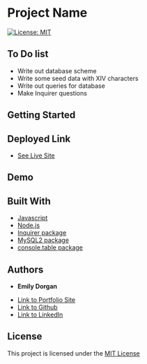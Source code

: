 # Project Name

[![License: MIT](https://img.shields.io/badge/License-MIT-yellow.svg)](https://opensource.org/licenses/MIT)

## To Do list

* Write out database scheme
* Write some seed data with XIV characters
* Write out queries for database
* Make Inquirer questions

## Getting Started



## Deployed Link

* [See Live Site](#)

## Demo



## Built With

* [Javascript](https://developer.mozilla.org/en-US/docs/Web/JavaScript)
* [Node.js](https://nodejs.org/)
* [Inquirer package](https://www.npmjs.com/package/inquirer)
* [MySQL2 package](https://www.npmjs.com/package/mysql2)
* [console.table package](https://www.npmjs.com/package/console.table)


## Authors

* **Emily Dorgan** 

- [Link to Portfolio Site](https://emdorgan.github.io/updated-portfolio/)
- [Link to Github](https://github.com/emdorgan)
- [Link to LinkedIn](https://www.linkedin.com/in/emily-dorgan/)

## License

This project is licensed under the [MIT License](https://opensource.org/licenses/MIT)